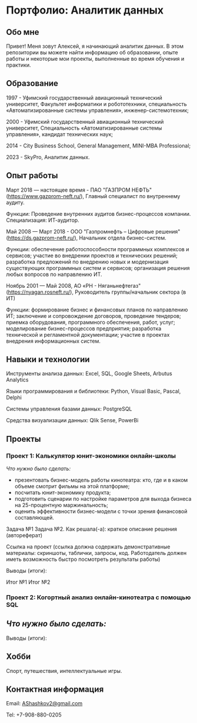 # Портфолио: Аналитик данных

## Обо мне

Привет! Меня зовут Алексей, я начинающий аналитик данных. В этом репозитории вы можете найти информацию об образовании, опыте работы и некоторые мои проекты, выполненные во время обучения и практики.

## Образование

1997 - Уфимский государственный авиационный технический университет, Факультет информатики и робототехники, специальность «Автоматизированные системы управления», инженер-системотехник;

2000 - Уфимский государственный авиационный технический университет, Специальность «Автоматизированные системы управления», кандидат технических наук;


2014 - City Business School, General Management, MINI-MBA Professional;

2023 - SkyPro, Аналитик данных.

## Опыт работы

Март 2018 — настоящее время - ПАО "ГАЗПРОМ НЕФТЬ" (https://www.gazprom-neft.ru/), Главный специалист по внутреннему аудиту.

Функции: Проведение внутренних аудитов бизнес-процессов компании. Специализация: ИТ-аудитор.

Май 2008 — Март 2018 - ООО "Газпромнефть – Цифровые решения" (https://ds.gazprom-neft.ru/), Начальник отдела бизнес-систем.

Функции: обеспечение работоспособности программных комплексов и сервисов; участие во внедрении проектов и технических решений; разработка предложений по внедрению новых и модернизация существующих программных систем и сервисов; организация решения любых вопросов по направлению ИТ.

Ноябрь 2001 — Май 2008, АО «РН - Няганьнефтегаз" (https://nyagan.rosneft.ru/), Руководитель группы/начальник сектора (в ИТ)

Функции: формирование бизнес и финансовых планов по направлению ИТ; заключение и сопровождение договоров, проведение тендеров; приемка оборудования, программного обеспечения, работ, услуг; моделирование бизнес-процессов предприятия; разработка технической и регламентной документации; участие в проектах внедрения информационных систем.

## Навыки и технологии

Инструменты анализа данных: Excel, SQL, Google Sheets, Arbutus Analytics

Языки программирования и библиотеки: Python, Visual Basic, Pascal, Delphi

Системы управления базами данных: PostgreSQL

Средства визуализации данных:  Qlik Sense, PowerBi

## Проекты

### Проект 1: Калькулятор юнит-экономики онлайн-школы

*Что нужно было сделать:*
- презентовать бизнес-модель работы кинотеатра: кто, где и в каком объеме смотрит фильмы на этой платформе;
- посчитать юнит-экономику продукта;
- подготовить сценарии по настройке параметров для выхода бизнеса на 25-процентную маржинальность;
- оценить эффективности бизнес-модели с точки зрения финансовой составляющей.

Задача №1
Задача №2.
Как решала(-а): краткое описание решения (автореферат)

Ссылка на проект (ссылка должна содержать демонстративные материалы: скриншоты, таблички, запросы, код. Работодатель должен иметь возможность быстро посмотреть результаты работы)

Выводы (итоги):

Итог №1
Итог №2

### Проект 2: Когортный анализ онлайн-кинотеатра с помощью SQL

*Что нужно было сделать:*
- 
Выводы (итоги):

## Хобби

Спорт, путешествия, интеллектуальные игры.

## Контактная информация

Email: AShashkov2@gmail.com

Tel: +7-908-880-0205
